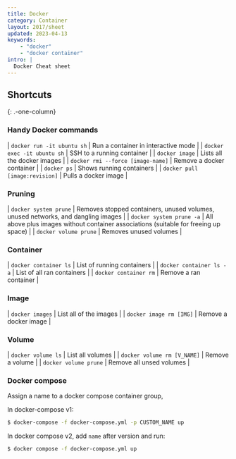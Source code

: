 ```yaml
---
title: Docker
category: Container
layout: 2017/sheet
updated: 2023-04-13
keywords:
    - "docker"
    - "docker container"
intro: |
  Docker Cheat sheet
---
```


Shortcuts
---------
{: .-one-column}

### Handy Docker commands

| `docker run -it ubuntu sh` | Run a container in interactive mode |
| `docker exec -it ubuntu sh` | SSH to a running container |
| `docker image` | Lists all the docker images |
| `docker rmi --force [image-name]` | Remove a docker container |
| `docker ps` | Shows running containers |
| `docker pull [image:revision]` | Pulls a docker image |

### Pruning

| `docker system prune` | Removes stopped containers, unused volumes, unused networks, and dangling images |
| `docker system prune -a` | All above plus images without container associations (suitable for freeing up space) |
| `docker volume prune` | Removes unused volumes |


### Container

| `docker container ls` | List of running containers |
| `docker container ls -a` | List of all ran containers |
| `docker container rm` | Remove a ran container |

### Image

| `docker images` | List all of the images |
| `docker image rm [IMG]` | Remove a docker image |

### Volume

| `docker volume ls` | List all volumes |
| `docker volume rm [V_NAME]` | Remove a volume |
| `docker volume prune` | Remove all unsed volumes |

### Docker compose

Assign a name to a docker compose container group,

In docker-compose v1:

```bash
$ docker-compose -f docker-compose.yml -p CUSTOM_NAME up
```

In docker compose v2, add `name` after version and run:

```bash
$ docker compose -f docker-compose.yml up
```
